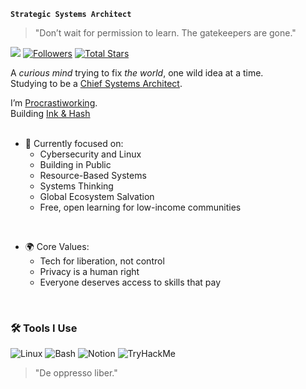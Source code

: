 **`Strategic Systems Architect`**
> "Don’t wait for permission to learn. The gatekeepers are gone."

![](https://komarev.com/ghpvc/?username=pavarty&label=VISITORS&color=E1AD0E&style=for-the-badge)
 [![Followers](https://custom-icon-badges.demolab.com/github/followers/pavarty?color=236ad3&labelColor=1155ba&style=for-the-badge&logo=person-add&label=Follow&logoColor=white)](https://github.com/pavarty?tab=followers)
[![Total Stars](https://custom-icon-badges.demolab.com/github/stars/pavarty?color=55960c&style=for-the-badge&labelColor=488207&logo=star)](https://github.com/pavarty?tab=repositories&sort=stargazers)


A *curious mind* trying to fix *the world*, one wild idea at a time.<br>
Studying to be a [Chief Systems Architect](https://en.wikipedia.org/wiki/Systems_architect).

I’m [Procrastiworking](https://jessicahische.shop/products/procrastiworking-print).<br>
Building [Ink & Hash](https://nogoodbillie.notion.site/20f9c5918ada80529488f97f152e5425)<br>
<br>

- 🔭 Currently focused on:<br>
  - Cybersecurity and Linux
  - Building in Public
  - Resource-Based Systems
  - Systems Thinking
  - Global Ecosystem Salvation
  - Free, open learning for low-income communities

<br>

- 🌍 Core Values:
  - Tech for liberation, not control
  - Privacy is a human right
  - Everyone deserves access to skills that pay

<br>

### 🛠️ Tools I Use <br>
![Linux](https://img.shields.io/badge/Linux-FCC624?style=flat&logo=linux&logoColor=black)
![Bash](https://img.shields.io/badge/Bash-121011?style=flat&logo=gnubash)
![Notion](https://img.shields.io/badge/Notion-000000?style=flat&logo=notion&logoColor=white)
![TryHackMe](https://img.shields.io/badge/TryHackMe-212C42?style=flat&logo=tryhackme&logoColor=red)

> "De oppresso liber."
